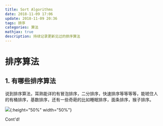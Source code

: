 ```yaml
---
title: Sort Algorithms
date: 2018-11-09 17:06
update: 2018-11-09 20:36
tags: 排序
categories: 算法
mathjax: true
description: 持续记录更新见过的排序算法
---
```


# 排序算法

## 1. 有哪些排序算法

说到排序算法，耳熟能详的有冒泡排序，二分排序，快速排序等等等等，能唬住人的有桶排序，基数排序，还有一些奇葩的比如睡眠排序，面条排序，猴子排序。

![](./classOfSortAlgorithms_01.png){:height="50%" width="50%"}

<!--more-->

Cont'd!





